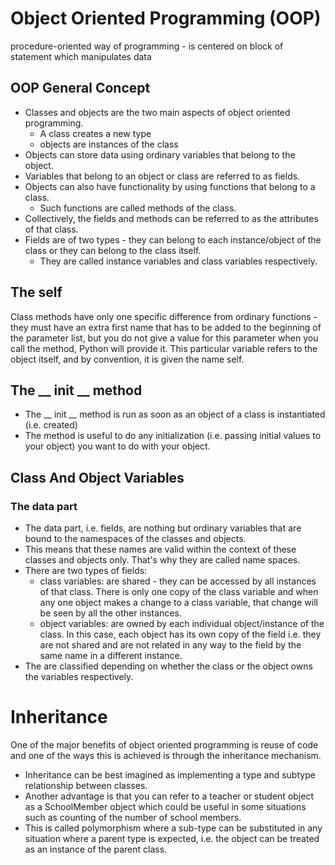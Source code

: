 # Object Oriented Programming (OOP)
procedure-oriented way of programming - is centered on block of statement which manipulates data
## OOP General Concept
- Classes and objects are the two main aspects of object oriented programming.
    - A class creates a new type
    -  objects are instances of the class
- Objects can store data using ordinary variables that belong to the object.
- Variables that belong to an object or class are referred to as fields.
- Objects can also have functionality by using functions that belong to a class.
    - Such functions are called methods of the class.
- Collectively, the fields and methods can be referred to as the attributes of that class.
- Fields are of two types - they can belong to each instance/object of the class or they can belong to the class itself.
    - They are called instance variables and class variables respectively.
 ## The self
 Class methods have only one specific difference from ordinary functions - they must have an extra first name that has to be added to the beginning of the parameter list, but you do not give a value for this parameter when you call the method, Python will provide it. This particular variable refers to the object itself, and by convention, it is given the name self.

## The __ init __ method
- The __ init __ method is run as soon as an object of a class is instantiated (i.e. created)
- The method is useful to do any initialization (i.e. passing initial values to your object) you want to do with your object.
## Class And Object Variables
### The data part
- The data part, i.e. fields, are nothing but ordinary variables that are bound to the namespaces of the classes and objects. 
- This means that these names are valid within the context of these classes and objects only. That's why they are called name spaces.
- There are two types of fields:
    - class variables: are shared - they can be accessed by all instances of that class. There is only one copy of the class variable and when any one object makes a change to a class variable, that change will be seen by all the other instances.
    - object variables: are owned by each individual object/instance of the class. In this case, each object has its own copy of the field i.e. they are not shared and are not related in any way to the field by the same name in a different instance. 
- The are classified depending on whether the class or the object owns the variables respectively.
# Inheritance
One of the major benefits of object oriented programming is reuse of code and one of the ways this is achieved is through the inheritance mechanism. 
- Inheritance can be best imagined as implementing a type and subtype relationship between classes.
- Another advantage is that you can refer to a teacher or student object as a SchoolMember object which could be useful in some situations such as counting of the number of school members. 
- This is called polymorphism where a sub-type can be substituted in any situation where a parent type is expected, i.e. the object can be treated as an instance of the parent class.
